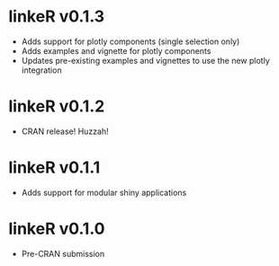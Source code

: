 # linkeR v0.1.3

* Adds support for plotly components (single selection only)
* Adds examples and vignette for plotly components
* Updates pre-existing examples and vignettes to use the new plotly integration

# linkeR v0.1.2

* CRAN release! Huzzah!

# linkeR v0.1.1

* Adds support for modular shiny applications

# linkeR v0.1.0

* Pre-CRAN submission

